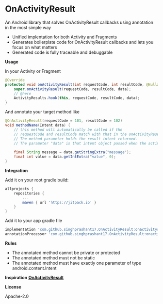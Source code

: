 
# OnActivityResult

An Android library that solves OnActivityResult callbacks using annotation in the most simple way
- Unified implentation for both Activity and Fragments
- Generates boilerplate code for OnActivityResult callbacks and lets you focus on what matters
- Generated code is fully traceable and debuggable

<b>Usage</b>

In your Activity or Fragment 
```java
@Override  
protected void onActivityResult(int requestCode, int resultCode, @Nullable Intent data) {  
    super.onActivityResult(requestCode, resultCode, data);
    // @here  
    ActivityResults.hook(this, requestCode, resultCode, data);  
}
```

And annotate your target method like
```java
@OnActivityResult(requestCode = 101, resultCode = 102)  
void methodName(Intent data) { 
    // this method will automatically be called if the
    // requestCode and resultCode match with that in the onActivityResult method. 
    // The method parameter holds the result intent returned.
    // The parameter "data" is that intent object passed when the activity started for result executes "setResult(RESULT_CODE, intent)")
    
    final String message = data.getStringExtra("message");
    final int value = data.getIntExtra("value", 0);
}
```


<b>Integration</b>

Add it on your root gradle build:

```groovy
allprojects {
	repositories {
		...
		maven { url 'https://jitpack.io' }
	}
}
```

Add it to your app gradle file
```groovy
implementation 'com.github.singhprashant17.OnActivityResult:onactivityresult:1.0.1'  
annotationProcessor 'com.github.singhprashant17.OnActivityResult:onactivityresult-annotation-processor:1.0.1'
```

<b>Rules</b>

- The annotated method cannot be private or protected
- The annotated method must not be static
- The annotated method must have exactly one parameter of type android.content.Intent

**Inspiration**
**[OnActivityResult](https://github.com/vanniktech/OnActivityResult)**

<b>License</b>

Apache-2.0
